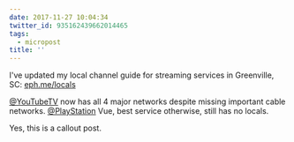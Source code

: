 ```yaml
---
date: 2017-11-27 10:04:34
twitter_id: 935162439662014465
tags:
  - micropost
title: ''
---
```


I've updated my local channel guide for streaming services in Greenville, SC: [eph.me/locals](https://eph.me/locals)

[@YouTubeTV](https://twitter.com/YouTubeTV) now has all 4 major networks despite missing important cable networks.
[@PlayStation](https://twitter.com/PlayStation) Vue, best service otherwise, still has no locals.

Yes, this is a callout post.
